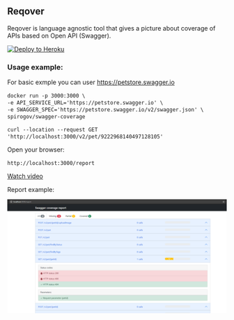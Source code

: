 ## Reqover

Reqover is language agnostic tool that gives a picture about coverage of APIs based on Open API (Swagger).

[![Deploy to Heroku](https://www.herokucdn.com/deploy/button.png)](https://heroku.com/deploy)

### Usage example:

For basic exmple you can user https://petstore.swagger.io

```
docker run -p 3000:3000 \
-e API_SERVICE_URL='https://petstore.swagger.io' \
-e SWAGGER_SPEC='https://petstore.swagger.io/v2/swagger.json' \
spirogov/swagger-coverage
```

```
curl --location --request GET 'http://localhost:3000/v2/pet/9222968140497128105'
```

Open your browser:

```
http://localhost:3000/report
```

[Watch video](http://www.youtube.com/watch?v=YlAOJg_WGr4)

Report example:

![Swagger Coverage Report](.github/cov.png)

